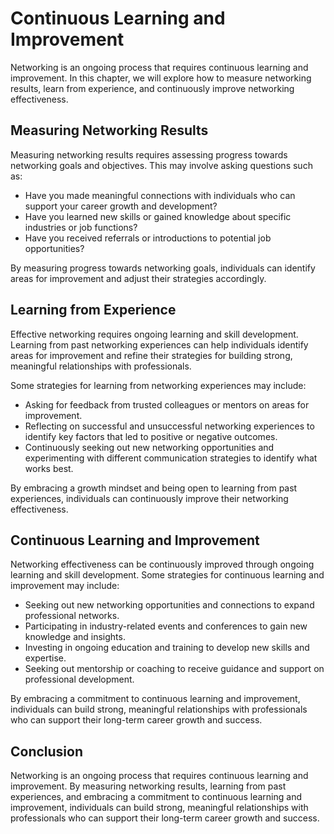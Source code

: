 Continuous Learning and Improvement
===============================================================================================

Networking is an ongoing process that requires continuous learning and improvement. In this chapter, we will explore how to measure networking results, learn from experience, and continuously improve networking effectiveness.

Measuring Networking Results
----------------------------

Measuring networking results requires assessing progress towards networking goals and objectives. This may involve asking questions such as:

* Have you made meaningful connections with individuals who can support your career growth and development?
* Have you learned new skills or gained knowledge about specific industries or job functions?
* Have you received referrals or introductions to potential job opportunities?

By measuring progress towards networking goals, individuals can identify areas for improvement and adjust their strategies accordingly.

Learning from Experience
------------------------

Effective networking requires ongoing learning and skill development. Learning from past networking experiences can help individuals identify areas for improvement and refine their strategies for building strong, meaningful relationships with professionals.

Some strategies for learning from networking experiences may include:

* Asking for feedback from trusted colleagues or mentors on areas for improvement.
* Reflecting on successful and unsuccessful networking experiences to identify key factors that led to positive or negative outcomes.
* Continuously seeking out new networking opportunities and experimenting with different communication strategies to identify what works best.

By embracing a growth mindset and being open to learning from past experiences, individuals can continuously improve their networking effectiveness.

Continuous Learning and Improvement
-----------------------------------

Networking effectiveness can be continuously improved through ongoing learning and skill development. Some strategies for continuous learning and improvement may include:

* Seeking out new networking opportunities and connections to expand professional networks.
* Participating in industry-related events and conferences to gain new knowledge and insights.
* Investing in ongoing education and training to develop new skills and expertise.
* Seeking out mentorship or coaching to receive guidance and support on professional development.

By embracing a commitment to continuous learning and improvement, individuals can build strong, meaningful relationships with professionals who can support their long-term career growth and success.

Conclusion
----------

Networking is an ongoing process that requires continuous learning and improvement. By measuring networking results, learning from past experiences, and embracing a commitment to continuous learning and improvement, individuals can build strong, meaningful relationships with professionals who can support their long-term career growth and success.
